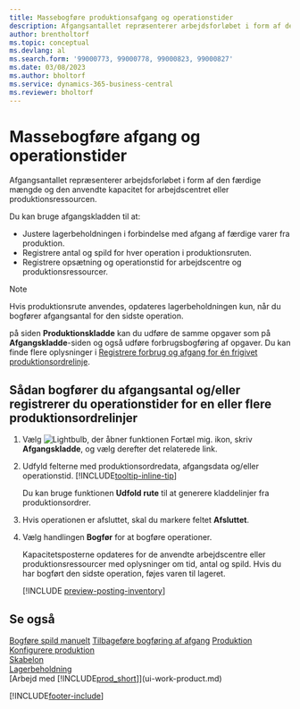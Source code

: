 ```yaml
---
title: Massebogføre produktionsafgang og operationstider
description: Afgangsantallet repræsenterer arbejdsforløbet i form af den færdige mængde og den anvendte kapacitet for arbejdscentret eller produktionsressourcen.
author: brentholtorf
ms.topic: conceptual
ms.devlang: al
ms.search.form: '99000773, 99000778, 99000823, 99000827'
ms.date: 03/08/2023
ms.author: bholtorf
ms.service: dynamics-365-business-central
ms.reviewer: bholtorf
---
```

# Massebogføre afgang og operationstider

Afgangsantallet repræsenterer arbejdsforløbet i form af den færdige mængde og den anvendte kapacitet for arbejdscentret eller produktionsressourcen.

Du kan bruge afgangskladden til at:

* Justere lagerbeholdningen i forbindelse med afgang af færdige varer fra produktion.
* Registrere antal og spild for hver operation i produktionsruten.
* Registrere opsætning og operationstid for arbejdscentre og produktionsressourcer.

> [!NOTE]
> Hvis produktionsrute anvendes, opdateres lagerbeholdningen kun, når du bogfører afgangsantal for den sidste operation.

på siden **Produktionskladde** kan du udføre de samme opgaver som på **Afgangskladde**-siden og også udføre forbrugsbogføring af opgaver. Du kan finde flere oplysninger i [Registrere forbrug og afgang for én frigivet produktionsordrelinje](production-how-to-register-consumption-and-output.md).

## Sådan bogfører du afgangsantal og/eller registrerer du operationstider for en eller flere produktionsordrelinjer

1. Vælg ![Lightbulb, der åbner funktionen Fortæl mig.](media/ui-search/search_small.png "Fortæl mig, hvad du vil foretage dig") ikon, skriv **Afgangskladde**, og vælg derefter det relaterede link.  
2. Udfyld felterne med produktionsordredata, afgangsdata og/eller operationstid. [!INCLUDE[tooltip-inline-tip](includes/tooltip-inline-tip_md.md)]
  
    Du kan bruge funktionen **Udfold rute** til at generere kladdelinjer fra produktionsordrer.
  
3. Hvis operationen er afsluttet, skal du markere feltet **Afsluttet**.  
4. Vælg handlingen **Bogfør** for at bogføre operationer.

    Kapacitetsposterne opdateres for de anvendte arbejdscentre eller produktionsressourcer med oplysninger om tid, antal og spild. Hvis du har bogført den sidste operation, føjes varen til lageret.

    [!INCLUDE [preview-posting-inventory](includes/preview-posting-inventory.md)]

## Se også

[Bogføre spild manuelt](production-how-to-post-scrap.md)
[Tilbageføre bogføring af afgang](production-how-to-reverse-output-posting.md)
[Produktion](production-manage-manufacturing.md)
[Konfigurere produktion](production-configure-production-processes.md)  
[Skabelon](production-planning.md)  
[Lagerbeholdning](inventory-manage-inventory.md)  
[Arbejd med [!INCLUDE[prod_short](includes/prod_short.md)]](ui-work-product.md)


[!INCLUDE[footer-include](includes/footer-banner.md)]
